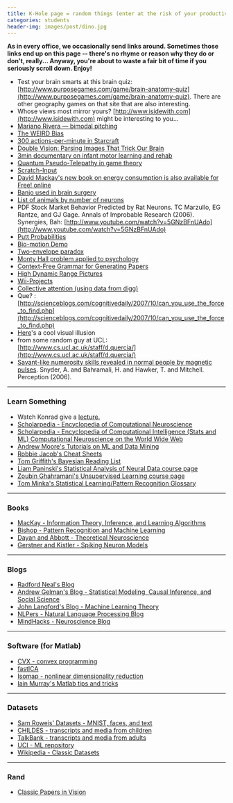 ```yaml
---
title: K-Hole page = random things (enter at the risk of your productivity...)
categories: students
header-img: images/post/dino.jpg
---
```


**As in every office, we occasionally send links around. Sometimes those links end up on this page -- there's no rhyme or reason why they do or don't, really... Anyway, you're about to waste a fair bit of time if you seriously scroll down. Enjoy!**

- Test your brain smarts at this brain quiz: [http://www.purposegames.com/game/brain-anatomy-quiz](http://www.purposegames.com/game/brain-anatomy-quiz).
There are other geography games on that site that are also interesting.
- Whose views most mirror yours? [http://www.isidewith.com](http://www.isidewith.com) might be interesting to you...
- [Mariano Rivera — bimodal pitching](http://www.nytimes.com/interactive/2010/06/29/magazine/rivera-pitches.html)
- [The WEIRD Bias](http://journals.cambridge.org/action/displayAbstract?aid=7825833)
- [300 actions-per-minute in Starcraft](http://arstechnica.com/gaming/news/2010/07/excellence-of-execution-video-of-starcraft-mastery.ars?utm_source=rss&utm_medium=rss&utm_campaign=rss)
- [Double Vision: Parsing Images That Trick Our Brain](http://www.wired.com/medtech/health/magazine/17-05/st_alphageek)
- [3min documentary on infant motor learning and rehab](http://streetbonersandtvcarnage.com/blog/street-carnage-films-presents-sophie-can-walk/)
- [Quantum Pseudo-Telepathy in game theory](http://arxiv.org/abs/quant-ph/0306042)
- [Scratch-Input](http://www.chrisharrison.net/projects/scratchinput/index.html)
- [David Mackay's new book on energy consumption is also available for Free! online](http://www.withouthotair.com/)
- [Banjo used in brain surgery](http://news.bbc.co.uk/2/hi/science/nature/7665747.stm)
- [List of animals by number of neurons](http://en.wikipedia.org/wiki/List_of_animals_by_number_of_neurons)
- PDF Stock Market Behavior Predicted by Rat Neurons.
TC Marzullo, EG Rantze, and GJ Gage. Annals of Improbable Research (2006).
Synergies, Bah: [http://www.youtube.com/watch?v=5GNzBFnUAdo](http://www.youtube.com/watch?v=5GNzBFnUAdo)
- [Putt Probabilities](http://freakonomics.blogs.nytimes.com/2008/06/18/putt-probabilities/)
- [Bio-motion Demo](http://www.biomotionlab.ca/Demos/scrambled.html)
- [Two-envelope paradox](http://consc.net/papers/envelope.html)
- [Monty Hall problem applied to psychology](http://www.nytimes.com/2008/04/08/science/08tier.html)
- [Context-Free Grammar for Generating Papers](http://pdos.csail.mit.edu/scigen/)
- [High Dynamic Range Pictures](http://www.flickr.com/groups/japanhdr/pool/)
- [Wii-Projects](http://www.cs.cmu.edu/~johnny/projects/wii/)
- [Collective attention (using data from digg)](http://www.pnas.org/cgi/content/abstract/0704916104v1)
- Que? : [http://scienceblogs.com/cognitivedaily/2007/10/can_you_use_the_force_to_find.php](http://scienceblogs.com/cognitivedaily/2007/10/can_you_use_the_force_to_find.php)
- [Here](http://www.patmedia.net/marklevinson/cool/cool_illusion.html)'s a cool visual illusion
- from some random guy at UCL: [http://www.cs.ucl.ac.uk/staff/d.quercia/](http://www.cs.ucl.ac.uk/staff/d.quercia/)
- [Savant-like numerosity skills revealed in normal people by magnetic pulses](http://www.centreforthemind.com/publications/SavantNumerosity.pdf). Snyder, A. and Bahramali, H. and Hawker, T. and Mitchell. Perception (2006).

<hr>

### Learn Something

- Watch Konrad give a [lecture.](http://videolectures.net/nipsworkshops09_kording_esme/)
- [Scholarpedia - Encyclopedia of Computational Neuroscience](http://www.scholarpedia.org/article/Encyclopedia_of_computational_neuroscience)
- [Scholarpedia - Encyclopedia of Computational Intelligence (Stats and ML)
Computational Neuroscience on the World Wide Web](http://www.scholarpedia.org/article/Encyclopedia_of_computational_intelligence)
- [Andrew Moore's Tutorials on ML and Data Mining](http://home.earthlink.net/~perlewitz/index.html)
- [Robbie Jacob's Cheat Sheets](http://www.bcs.rochester.edu/people/robbie/jacobslab/cheat_sheets.html)
- [Tom Griffith's Bayesian Reading List](http://cocosci.berkeley.edu/tom/bayes.html)
- [Liam Paninski's Statistical Analysis of Neural Data course page](http://www.stat.columbia.edu/~liam/teaching/neurostat-fall13/)
- [Zoubin Ghahramani's Unsupervised Learning course page](http://mlg.eng.cam.ac.uk/zoubin/course05/index.html)
- [Tom Minka's Statistical Learning/Pattern Recognition Glossary](http://research.microsoft.com/en-us/um/people/minka/statlearn/glossary/)

<hr>

### Books

- [MacKay - Information Theory, Inference, and Learning Algorithms](http://www.inference.phy.cam.ac.uk/mackay/itila/book.html)
- [Bishop - Pattern Recognition and Machine Learning](http://research.microsoft.com/en-us/um/people/cmbishop/PRML/index.htm)
- [Dayan and Abbott - Theoretical Neuroscience](http://www.neurotheory.columbia.edu/)
- [Gerstner and Kistler - Spiking Neuron Models](http://icwww.epfl.ch/~gerstner/SPNM/SPNM.html)

<hr>

### Blogs

- [Radford Neal's Blog](https://radfordneal.wordpress.com/)
- [Andrew Gelman's Blog - Statistical Modeling, Causal Inference, and Social Science](http://andrewgelman.com/)
- [John Langford's Blog - Machine Learning Theory](http://hunch.net/)
- [NLPers - Natural Language Processing Blog](http://nlpers.blogspot.com/)
- [MindHacks - Neuroscience Blog](http://mindhacks.com/)

<hr>

### Software (for Matlab)

- [CVX - convex programming](http://cvxr.com/cvx/)
- [fastICA](http://research.ics.aalto.fi/ica/fastica/)
- [Isomap - nonlinear dimensionality reduction](http://isomap.stanford.edu/)
- [Iain Murray's Matlab tips and tricks](http://homepages.inf.ed.ac.uk/imurray2/compnotes/octmattricks.html)

<hr>

### Datasets

- [Sam Roweis' Datasets - MNIST, faces, and text](http://www.cs.nyu.edu/~roweis/data.html)
- [CHILDES - transcripts and media from children](http://childes.psy.cmu.edu/data/)
- [TalkBank - transcripts and media from adults](http://talkbank.org/data/)
- [UCI - ML repository](http://archive.ics.uci.edu/ml/)
- [Wikipedia - Classic Datasets](https://en.wikipedia.org/wiki/Data_set#Classic_data_sets)

<hr>

### Rand

- [Classic Papers in Vision](http://www.cns.nyu.edu/events/vjclub/classics.html)

